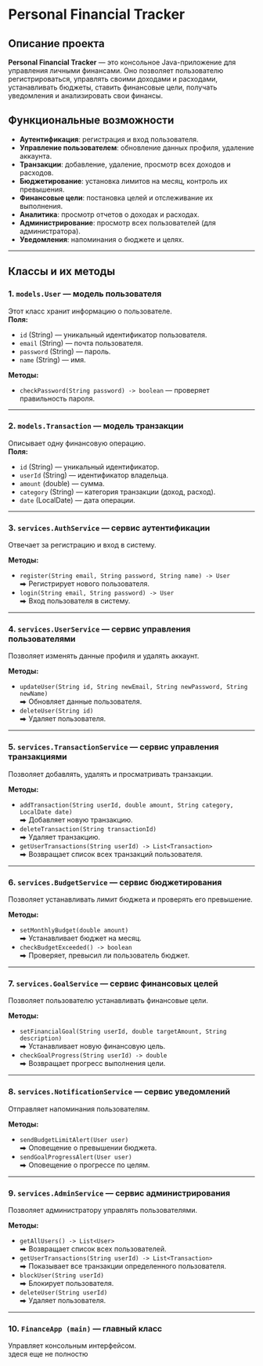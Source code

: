 # Personal Financial Tracker

## Описание проекта

**Personal Financial Tracker** — это консольное Java-приложение для управления личными финансами. Оно позволяет пользователю регистрироваться, управлять своими доходами и расходами, устанавливать бюджеты, ставить финансовые цели, получать уведомления и анализировать свои финансы.

## Функциональные возможности

- **Аутентификация**: регистрация и вход пользователя.
- **Управление пользователем**: обновление данных профиля, удаление аккаунта.
- **Транзакции**: добавление, удаление, просмотр всех доходов и расходов.
- **Бюджетирование**: установка лимитов на месяц, контроль их превышения.
- **Финансовые цели**: постановка целей и отслеживание их выполнения.
- **Аналитика**: просмотр отчетов о доходах и расходах.
- **Администрирование**: просмотр всех пользователей (для администратора).
- **Уведомления**: напоминания о бюджете и целях.

---

## Классы и их методы

### 1. **`models.User`** — модель пользователя  
Этот класс хранит информацию о пользователе.  
**Поля:**
- `id` (String) — уникальный идентификатор пользователя.
- `email` (String) — почта пользователя.
- `password` (String) — пароль.
- `name` (String) — имя.

**Методы:**
- `checkPassword(String password) -> boolean` — проверяет правильность пароля.

---

### 2. **`models.Transaction`** — модель транзакции  
Описывает одну финансовую операцию.  
**Поля:**
- `id` (String) — уникальный идентификатор.
- `userId` (String) — идентификатор владельца.
- `amount` (double) — сумма.
- `category` (String) — категория транзакции (доход, расход).
- `date` (LocalDate) — дата операции.

---

### 3. **`services.AuthService`** — сервис аутентификации  
Отвечает за регистрацию и вход в систему.  

**Методы:**
- `register(String email, String password, String name) -> User`  
  ⮕ Регистрирует нового пользователя.  
- `login(String email, String password) -> User`  
  ⮕ Вход пользователя в систему.  

---

### 4. **`services.UserService`** — сервис управления пользователями  
Позволяет изменять данные профиля и удалять аккаунт.

**Методы:**
- `updateUser(String id, String newEmail, String newPassword, String newName)`  
  ⮕ Обновляет данные пользователя.  
- `deleteUser(String id)`  
  ⮕ Удаляет пользователя.

---

### 5. **`services.TransactionService`** — сервис управления транзакциями  
Позволяет добавлять, удалять и просматривать транзакции.  

**Методы:**
- `addTransaction(String userId, double amount, String category, LocalDate date)`  
  ⮕ Добавляет новую транзакцию.  
- `deleteTransaction(String transactionId)`  
  ⮕ Удаляет транзакцию.  
- `getUserTransactions(String userId) -> List<Transaction>`  
  ⮕ Возвращает список всех транзакций пользователя.  

---

### 6. **`services.BudgetService`** — сервис бюджетирования  
Позволяет устанавливать лимит бюджета и проверять его превышение.  

**Методы:**
- `setMonthlyBudget(double amount)`  
  ⮕ Устанавливает бюджет на месяц.  
- `checkBudgetExceeded() -> boolean`  
  ⮕ Проверяет, превысил ли пользователь бюджет.  

---

### 7. **`services.GoalService`** — сервис финансовых целей  
Позволяет пользователю устанавливать финансовые цели.

**Методы:**
- `setFinancialGoal(String userId, double targetAmount, String description)`  
  ⮕ Устанавливает новую финансовую цель.  
- `checkGoalProgress(String userId) -> double`  
  ⮕ Возвращает прогресс выполнения цели.  

---

### 8. **`services.NotificationService`** — сервис уведомлений  
Отправляет напоминания пользователям.  

**Методы:**
- `sendBudgetLimitAlert(User user)`  
  ⮕ Оповещение о превышении бюджета.  
- `sendGoalProgressAlert(User user)`  
  ⮕ Оповещение о прогрессе по целям.  

---

### 9. **`services.AdminService`** — сервис администрирования  
Позволяет администратору управлять пользователями.  

**Методы:**
- `getAllUsers() -> List<User>`  
  ⮕ Возвращает список всех пользователей.  
- `getUserTransactions(String userId) -> List<Transaction>`  
  ⮕ Показывает все транзакции определенного пользователя.  
- `blockUser(String userId)`  
  ⮕ Блокирует пользователя.  
- `deleteUser(String userId)`  
  ⮕ Удаляет пользователя.  

---

### 10. **`FinanceApp (main)`** — главный класс  
Управляет консольным интерфейсом.  
здеся еще не полностю
